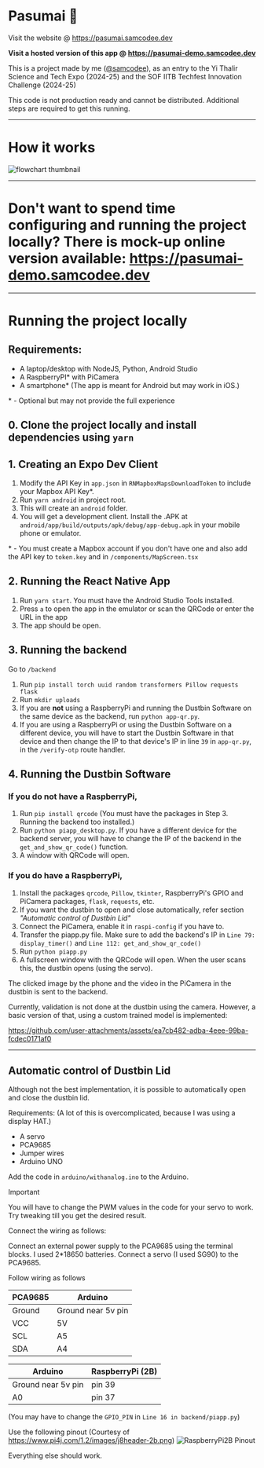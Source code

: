 # Pasumai 🌳 
Visit the website @ https://pasumai.samcodee.dev

**Visit a hosted version of this app @ https://pasumai-demo.samcodee.dev**

This is a project made by me ([@samcodee](https://github.com/samcodee)), as an entry to the Yi Thalir Science and Tech Expo (2024-25) and the SOF IITB Techfest Innovation Challenge (2024-25)

This code is not production ready and cannot be distributed. Additional steps are required to get this running.

-----------------------

# How it works

![flowchart thumbnail](https://github.com/user-attachments/assets/4019fe83-3c57-49f3-9222-0cb585be9f76)

-----------------------

# **Don't want to spend time configuring and running the project locally? There is mock-up online version available: https://pasumai-demo.samcodee.dev**

-----------------------

# Running the project locally

## Requirements:
- A laptop/desktop with NodeJS, Python, Android Studio
- A RaspberryPI* with PiCamera
- A smartphone* (The app is meant for Android but may work in iOS.)

\* - Optional but may not provide the full experience

## 0. Clone the project locally and install dependencies using `yarn`

## 1. Creating an Expo Dev Client
1. Modify the API Key in `app.json` in `RNMapboxMapsDownloadToken` to include your Mapbox API Key*.
2. Run `yarn android` in project root. 
3. This will create an `android` folder.
4. You will get a development client. Install the .APK at `android/app/build/outputs/apk/debug/app-debug.apk` in your mobile phone or emulator.

\* - You must create a Mapbox account if you don't have one and also add the API key to `token.key` and in `/components/MapScreen.tsx`

## 2. Running the React Native App
1. Run `yarn start`. You must have the Android Studio Tools installed. 
2. Press `a` to open the app in the emulator or
scan the QRCode or enter the URL in the app
3. The app should be open. 

## 3. Running the backend 
Go to `/backend`

1. Run `pip install torch uuid random transformers Pillow requests flask`
2. Run `mkdir uploads`
3. If you are **not** using a RaspberryPi and running the Dustbin Software on the same device as the backend, run `python app-qr.py`.
4. If you are using a RaspberryPi or using the Dustbin Software on a different device, you will have to start the Dustbin Software in that device and then change the IP to that device's IP in line `39` in `app-qr.py`, in the `/verify-otp` route handler.

## 4. Running the Dustbin Software
### If you do **not** have a RaspberryPi,
1. Run `pip install qrcode` (You must have the packages in Step 3. Running the backend too installed.)
2. Run `python piapp_desktop.py`. If you have a different device for the backend server, you will have to change the IP of the backend in the `get_and_show_qr_code()` function.
3. A window with QRCode will open.

### If you do have a RaspberryPi,
1. Install the packages `qrcode`, `Pillow`, `tkinter`, RaspberryPi's GPIO and PiCamera packages, `flask`, `requests`, etc.
2. If you want the dustbin to open and close automatically, refer section *"Automatic control of Dustbin Lid"*
3. Connect the PiCamera, enable it in `raspi-config` if you have to.
4. Transfer the piapp.py file. Make sure to add the backend's IP in `Line 79: display_timer()` and `Line 112: get_and_show_qr_code()`
5. Run `python piapp.py`
6. A fullscreen window with the QRCode will open. When the user scans this, the dustbin opens (using the servo).

The clicked image by the phone and the video in the PiCamera in the dustbin is sent to the backend. 

Currently, validation is not done at the dustbin using the camera. However, a basic version of that, using a custom trained model is implemented: 

https://github.com/user-attachments/assets/ea7cb482-adba-4eee-99ba-fcdec0171af0

-----------------------

## Automatic control of Dustbin Lid
Although not the best implementation, it is possible to automatically open and close the dustbin lid.

Requirements: (A lot of this is overcomplicated, because I was using a display HAT.)
- A servo
- PCA9685
- Jumper wires
- Arduino UNO

Add the code in `arduino/withanalog.ino` to the Arduino.

> [!IMPORTANT]
> You will have to change the PWM values in the code for your servo to work. Try tweaking till you get the desired result.

Connect the wiring as follows:

Connect an external power supply to the PCA9685 using the terminal blocks. I used 2*18650 batteries.
Connect a servo (I used SG90) to the PCA9685.

Follow wiring as follows

| PCA9685 | Arduino |
| -------- | ------- |
| Ground | Ground near 5v pin |
| VCC | 5V |
| SCL | A5 |
|  SDA | A4 |

| Arduino | RaspberryPi (2B) |
| -------- | ------- |
| Ground near 5v pin | pin 39 |
| A0 | pin 37 |

(You may have to change the `GPIO_PIN` in `Line 16 in backend/piapp.py`)

Use the following pinout (Courtesy of https://www.pi4j.com/1.2/images/j8header-2b.png)
![RaspberryPi2B Pinout](pinout.png)


Everything else should work.
